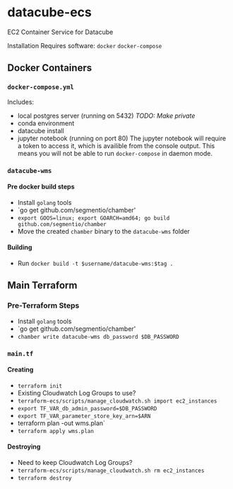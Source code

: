 # datacube-ecs
EC2 Container Service for Datacube

Installation
Requires software:
`docker`
`docker-compose`



## Docker Containers
### `docker-compose.yml`
Includes:
 * local postgres server (running on 5432) *TODO: Make private*
 * conda environment
 * datacube install
 * jupyter notebook (running on port 80)
The jupyter notebook will require a token to access it, which is availible from the console output.
This means you will not be able to run `docker-compose` in daemon mode.

### `datacube-wms`
#### Pre docker build steps
 * Install `golang` tools
 * `go get github.com/segmentio/chamber'
 * `export GOOS=linux; export GOARCH=amd64; go build github.com/segmentio/chamber`
 * Move the created `chamber` binary to the `datacube-wms` folder
#### Building
 * Run `docker build -t $username/datacube-wms:$tag .`

## Main Terraform
### Pre-Terraform Steps
 * Install `golang` tools
 * `go get github.com/segmentio/chamber'
 * `chamber write datacube-wms db_password $DB_PASSWORD`

### `main.tf`
#### Creating
 * `terraform init`
 * Existing Cloudwatch Log Groups to use?
  * `terraform-ecs/scripts/manage_cloudwatch.sh import ec2_instances`
 * `export TF_VAR_db_admin_password=$DB_PASSWORD`
 * `export TF_VAR_parameter_store_key_arn=$ARN`
 * terraform plan -out wms.plan`
 * `terraform apply wms.plan`
#### Destroying
 * Need to keep Cloudwatch Log Groups?
  * `terraform-ecs/scripts/manage_cloudwatch.sh rm ec2_instances`
 * `terraform destroy`


